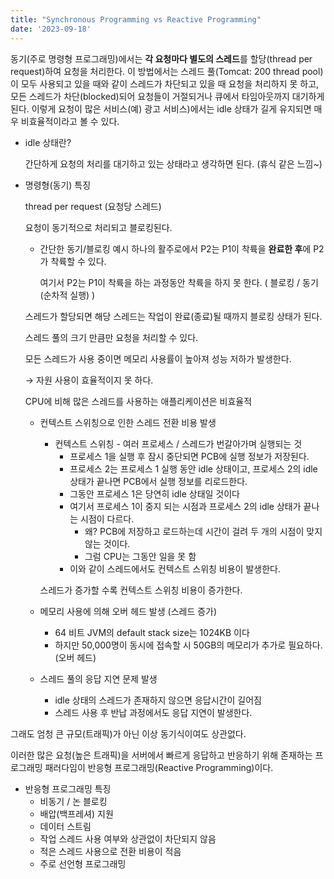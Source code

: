 ```yaml
---
title: "Synchronous Programming vs Reactive Programming"
date: '2023-09-18'
---
```


동기(주로 명령형 프로그래밍)에서는 **각 요청마다 별도의 스레드**를 할당(thread per request)하여 요청을 처리한다.
이 방법에서는 스레드 풀(Tomcat: 200 thread pool)이 모두 사용되고 있을 때와 같이 스레드가 차단되고 있을 때 요청을 처리하지 못 하고, 모든 스레드가 차단(blocked)되어 요청들이 거절되거나 큐에서 타임아웃까지 대기하게 된다.
이렇게 요청이 많은 서비스(예) 광고 서비스)에서는 idle 상태가 길게 유지되면 매우 비효율적이라고 볼 수 있다.

- idle 상태란?

  간단하게 요청의 처리를 대기하고 있는 상태라고 생각하면 된다. (휴식 같은 느낌~)

- 명령형(동기) 특징

  thread per request (요청당 스레드)

  요청이 동기적으로 처리되고 블로킹된다.

    - 간단한 동기/블로킹 예시
      하나의 활주로에서 P2는 P1이 착륙을 **완료한 후**에  P2가 착륙할 수 있다.

      여기서 P2는 P1이 착륙을 하는 과정동안 착륙을 하지 못 한다. ( 블로킹 / 동기(순차적 실행) )

    스레드가 할당되면 해당 스레드는 작업이 완료(종료)될 때까지 블로킹 상태가 된다. 
    
    스레드 풀의 크기 만큼만 요청을 처리할 수 있다.
    
    모든 스레드가 사용 중이면 메모리 사용률이 높아져 성능 저하가 발생한다.
    
    → 자원 사용이 효율적이지 못 하다.
    
    CPU에 비해 많은 스레드를 사용하는 애플리케이션은 비효율적
    
    - 컨텍스트 스위칭으로 인한 스레드 전환 비용 발생
        - 컨텍스트 스위칭 - 여러 프로세스 / 스레드가 번갈아가며 실행되는 것
            - 프로세스 1을 실행 후 잠시 중단되면 PCB에 실행 정보가 저장된다.
            - 프로세스 2는 프로세스 1 실행 동안 idle 상태이고, 프로세스 2의 idle 상태가 끝나면 PCB에서 실행 정보를 리로드한다.
            - 그동안 프로세스 1은 당연히 idle 상태일 것이다
            - 여기서 프로세스 1이 중지 되는 시점과 프로세스 2의 idle 상태가 끝나는 시점이 다르다.
                - 왜? PCB에 저장하고 로드하는데 시간이 걸려 두 개의 시점이 맞지 않는 것이다.
                - 그럼 CPU는 그동안 일을 못 함
            - 이와 같이 스레드에서도 컨텍스트 스위칭 비용이 발생한다.
        
        스레드가 증가할 수록 컨텍스트 스위칭 비용이 증가한다. 
        
    - 메모리 사용에 의해 오버 헤드 발생 (스레드 증가)
        - 64 비트 JVM의 default stack size는 1024KB 이다
        - 하지만 50,000명이 동시에 접속할 시 50GB의 메모리가 추가로 필요하다. (오버 헤드)
    - 스레드 풀의 응답 지연 문제 발생
        - idle 상태의 스레드가 존재하지 않으면 응답시간이 길어짐
        - 스레드 사용 후 반납 과정에서도 응답 지연이 발생한다.


그래도 엄청 큰 규모(트래픽)가 아닌 이상 동기식이여도 상관없다.

이러한 많은 요청(높은 트래픽)을 서버에서 빠르게 응답하고 반응하기 위해 존재하는 프로그래밍 패러다임이
반응형 프로그래밍(Reactive Programming)이다.

- 반응형 프로그래밍 특징
  - 비동기 / 논 블로킹 
  - 배압(백프레셔) 지원 
  - 데이터 스트림 
  - 작업 스레드 사용 여부와 상관없이 차단되지 않음 
  - 적은 스레드 사용으로 전환 비용이 적음
  - 주로 선언형 프로그래밍